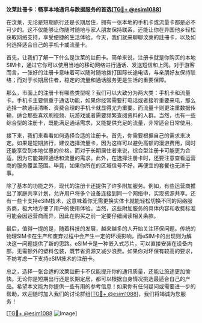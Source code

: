 **汶莱註冊卡：畅享本地通讯与数据服务的首选[[TG💪+ @esim1088](https://t.me/s/esim1088)]**

在汶莱，无论是短期旅行还是长期居住，拥有一张本地的手机卡或流量卡都是必不可少的。这不仅能够让你随时随地与家人朋友保持联系，还能让你在异国他乡轻松获取网络支持，享受便捷的生活体验。今天，我们就来聊聊汶莱的註冊卡，以及如何选择适合自己的手机卡或流量卡。

首先，让我们了解一下什么是汶莱的註冊卡。简单来说，注册卡就是你购买的本地SIM卡，通过它你可以使用当地的移动网络进行通话、发送短信和上网。对于游客而言，一张好的注册卡意味着可以随时随地拨打国际长途电话，与亲朋好友保持联络；而对于长期居住者，稳定的流量和通话服务更是生活的重要保障。

那么，市面上的注册卡有哪些类型呢？我们可以大致分为两大类：手机卡和流量卡。手机卡主要侧重于通话功能，如果你经常需要打电话或者接听重要来电，那么选择一款通话清晰、资费合理的手机卡就显得尤为重要。而流量卡则更注重数据传输，适合那些喜欢刷视频、玩游戏或者需要频繁查阅资料的人群。当然，也有一些综合型的注册卡，既能满足通话需求，又能提供充足的流量，非常适合日常使用。

接下来，我们来看看如何选择合适的注册卡。首先，你需要根据自己的需求来决定。如果是短期旅行，建议选择流量卡，因为这样可以避免高额的漫游费用，同时还能享受到本地优惠的价格。而对于长期居住者来说，综合型注册卡可能更为合适，因为它能兼顾通话和流量的需求。此外，在选择注册卡时，还要注意查看运营商的服务覆盖范围。毕竟，如果你所在的区域信号不好，再便宜的套餐也无济于事。

除了基本的功能之外，现代的注册卡还提供了许多附加服务。例如，有些运营商推出了家庭共享计划，允许用户将多个设备连接到同一个网络中，实现资源共享。还有一些卡支持eSIM技术，这意味着你无需更换实体卡就能轻松切换不同的网络服务商，极大地方便了用户的使用体验。当然，这些附加服务的具体内容和收费标准可能会因运营商而异，因此在购买之前一定要仔细阅读相关条款。

最后，值得一提的是，随着科技的发展，越来越多的人开始关注环保问题。传统的物理SIM卡在生产和废弃过程中会产生一定的环境影响，而eSIM卡的出现则为解决这一问题提供了新的思路。eSIM卡是一种嵌入式芯片，可以直接安装在设备内部，无需额外的塑料包装，既节省资源又减少浪费。如果你对环保有较高的要求，不妨考虑一下支持eSIM技术的注册卡。

总之，选择一张合适的汶莱註冊卡不仅能提升你的通讯质量，还能让旅途更加愉快。无论你是短期出行还是长期定居，都可以根据自身情况挑选最适合自己的产品。希望本文能为你提供一些有用的参考信息！如果你有任何疑问或需要进一步的帮助，欢迎随时加入我们的讨论群组[[TG💪+ @esim1088](https://t.me/s/esim1088)]，我们将竭诚为您服务！

[[TG💪+ @esim1088](https://t.me/s/esim1088) ![Image](https://i.postimg.cc/4NQfJmqS/Snipaste-2025-05-13-00-14-12.png)]